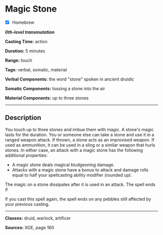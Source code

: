 # Magic Stone

- [x] Homebrew

***0th-level transmutation***

**Casting Time:** action

**Duration:** 5 minutes

**Range:** touch

**Tags:** verbal, somatic, material

**Verbal Components:** the word "stone" spoken in ancient druidic

**Somatic Components:** tossing a stone into the air

**Material Components:** up to three stones

---

## Description
You touch up to three stones and imbue them with magic. A stone's magic lasts for the duration. You or someone else can take a stone and use it in a ranged weapon attack. If thrown, a stone acts as an improvised weapon. If used as ammunition, it can be used in a sling or a similar weapon that hurls stones. In either case, an attack with a magic stone has the following additional properties:
- A magic stone deals magical bludgeoning damage.
- Attacks with a magic stone have a bonus to attack and damage rolls equal to half your spellcasting ability modifier (rounded up).

The magic on a stone dissipates after it is used in an attack. The spell ends if

If you cast this spell again, the spell ends on any pebbles still affected by your previous casting.


---

**Classes:** druid, warlock, artificer

**Sources:** XGE, page 160
